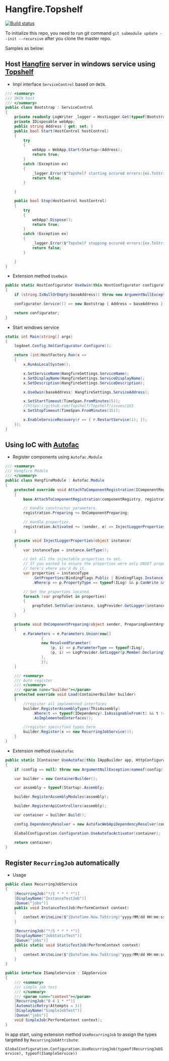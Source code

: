 # Hangfire.Topshelf

[![Build status](https://ci.appveyor.com/api/projects/status/5s9ujdp48l3w0o8i?svg=true)](https://ci.appveyor.com/project/icsharp/hangfire-topshelf)

To initialize this repo, you need to run git command `git submodule update --init --recursive` after you clone the master repo.

Samples as below:

## Host [Hangfire](https://github.com/HangfireIO/Hangfire) server in windows service using [Topshelf](https://github.com/Topshelf/Topshelf)

- Impl interface `ServiceControl` based on `OWIN`.

```csharp
/// <summary>
/// OWIN host
/// </summary>
public class Bootstrap : ServiceControl
{
    private readonly LogWriter _logger = HostLogger.Get(typeof(Bootstrap));
    private IDisposable webApp;
    public string Address { get; set; }
    public bool Start(HostControl hostControl)
    {
        try
        {
            webApp = WebApp.Start<Startup>(Address);
            return true;
        }
        catch (Exception ex)
        {
            _logger.Error($"Topshelf starting occured errors:{ex.ToString()}");
            return false;
        }

    }

    public bool Stop(HostControl hostControl)
    {
        try
        {
            webApp?.Dispose();
            return true;
        }
        catch (Exception ex)
        {
            _logger.Error($"Topshelf stopping occured errors:{ex.ToString()}");
            return false;
        }

    }
}
```

- Extension method `UseOwin`

``` csharp
public static HostConfigurator UseOwin(this HostConfigurator configurator, string baseAddress)
{
    if (string.IsNullOrEmpty(baseAddress)) throw new ArgumentNullException(nameof(baseAddress));

    configurator.Service(() => new Bootstrap { Address = baseAddress });

    return configurator;
}
```

- Start windows service

```csharp
static int Main(string[] args)
{
    log4net.Config.XmlConfigurator.Configure();

    return (int)HostFactory.Run(x =>
    {
        x.RunAsLocalSystem();

        x.SetServiceName(HangfireSettings.ServiceName);
        x.SetDisplayName(HangfireSettings.ServiceDisplayName);
        x.SetDescription(HangfireSettings.ServiceDescription);

        x.UseOwin(baseAddress: HangfireSettings.ServiceAddress);

        x.SetStartTimeout(TimeSpan.FromMinutes(5));
        //https://github.com/Topshelf/Topshelf/issues/165
        x.SetStopTimeout(TimeSpan.FromMinutes(35));

        x.EnableServiceRecovery(r => { r.RestartService(1); });
    });
}

```

## Using IoC with [Autofac](https://github.com/autofac/Autofac)

- Register components using `Autofac.Module`

```csharp
/// <summary>
/// Hangfire Module
/// </summary>
public class HangfireModule : Autofac.Module
{
    protected override void AttachToComponentRegistration(IComponentRegistry componentRegistry, IComponentRegistration registration)
    {
        base.AttachToComponentRegistration(componentRegistry, registration);

        // Handle constructor parameters.
        registration.Preparing += OnComponentPreparing;

        // Handle properties.
        registration.Activated += (sender, e) => InjectLoggerProperties(e.Instance);
    }

    private void InjectLoggerProperties(object instance)
    {
        var instanceType = instance.GetType();

        // Get all the injectable properties to set.
        // If you wanted to ensure the properties were only UNSET properties,
        // here's where you'd do it.
        var properties = instanceType
            .GetProperties(BindingFlags.Public | BindingFlags.Instance)
            .Where(p => p.PropertyType == typeof(ILog) && p.CanWrite && p.GetIndexParameters().Length == 0);

        // Set the properties located.
        foreach (var propToSet in properties)
        {
            propToSet.SetValue(instance, LogProvider.GetLogger(instanceType), null);
        }
    }

    private void OnComponentPreparing(object sender, PreparingEventArgs e)
    {
        e.Parameters = e.Parameters.Union(new[]
                {
                new ResolvedParameter(
                    (p, i) => p.ParameterType == typeof(ILog),
                    (p, i) => LogProvider.GetLogger(p.Member.DeclaringType)
                ),
                });
    }

    /// <summary>
    /// Auto register
    /// </summary>
    /// <param name="builder"></param>
    protected override void Load(ContainerBuilder builder)
    {
        //register all implemented interfaces
        builder.RegisterAssemblyTypes(ThisAssembly)
            .Where(t => typeof(IDependency).IsAssignableFrom(t) && t != typeof(IDependency) && !t.IsInterface)
            .AsImplementedInterfaces();

        //register speicified types here
        builder.Register(x => new RecurringJobService());
    }
}
```

- Extension method `UseAutofac`

```csharp
public static IContainer UseAutofac(this IAppBuilder app, HttpConfiguration config)
{
    if (config == null) throw new ArgumentNullException(nameof(config));

    var builder = new ContainerBuilder();

    var assembly = typeof(Startup).Assembly;

    builder.RegisterAssemblyModules(assembly);

    builder.RegisterApiControllers(assembly);

    var container = builder.Build();

    config.DependencyResolver = new AutofacWebApiDependencyResolver(container);

    GlobalConfiguration.Configuration.UseAutofacActivator(container);

    return container;
}
```

## Register `RecurringJob` automatically

- Usage

```csharp
public class RecurringJobService
{
    [RecurringJob("*/1 * * * *")]
    [DisplayName("InstanceTestJob")]
    [Queue("jobs")]
    public void InstanceTestJob(PerformContext context)
    {
        context.WriteLine($"{DateTime.Now.ToString("yyyy/MM/dd HH:mm:ss")} InstanceTestJob Running ...");
    }

    [RecurringJob("*/5 * * * *")]
    [DisplayName("JobStaticTest")]
    [Queue("jobs")]
    public static void StaticTestJob(PerformContext context)
    {
        context.WriteLine($"{DateTime.Now.ToString("yyyy/MM/dd HH:mm:ss")} StaticTestJob Running ...");
    }
}

public interface ISampleService : IAppService
{
    /// <summary>
    /// simple job test
    /// </summary>
    /// <param name="context"></param>
    [RecurringJob("0 4 1 * *")]
    [AutomaticRetry(Attempts = 3)]
    [DisplayName("SimpleJobTest")]
    [Queue("jobs")]
    void SimpleJob(PerformContext context);
}

```

In app start, using extension method `UseRecurringJob` to assign the types targeted by `RecurringJobAttribute`:

`GlobalConfiguration.Configuration.UseRecurringJob(typeof(RecurringJobService), typeof(ISampleService))`







